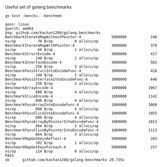 Useful set of golang benchmarks

	go test -bench=. -benchmem

	goos: linux
	goarch: amd64
	pkg: github.com/kachan1208/golang-benchmarks
	BenchmarkIterateMapWithoutPointer-4           	 5000000	       248 ns/op	      70 B/op	       0 allocs/op
	BenchmarkIterateMapWithPointer-4              	 3000000	       379 ns/op	      66 B/op	       1 allocs/op
	BenchmarkStructEncode-4                       	 3000000	       417 ns/op	     240 B/op	       2 allocs/op
	BenchmarkInterfaceEncode-4                    	 3000000	       502 ns/op	     256 B/op	       3 allocs/op
	BenchmarkPassStructIntoEncodeFunc-4           	 3000000	       428 ns/op	     240 B/op	       2 allocs/op
	BenchmarkPassInterfaceIntoEncodeFunc-4        	 3000000	       646 ns/op	     256 B/op	       3 allocs/op
	BenchmarkArrayEncode-4                        	 1000000	      1067 ns/op	     880 B/op	       4 allocs/op
	BenchmarkSliceEncode-4                        	 1000000	      1142 ns/op	     896 B/op	       4 allocs/op
	BenchmarkPassArrayIntoEncodeFunc-4            	 1000000	      1080 ns/op	     880 B/op	       4 allocs/op
	BenchmarkPassSliceIntoEncodeFunc-4            	 1000000	      1055 ns/op	     896 B/op	       4 allocs/op
	BenchmarkPassArrayByPointerIntoEncodeFunc-4   	 1000000	      1013 ns/op	     864 B/op	       3 allocs/op
	BenchmarkPassSliceByPointerIntoEncodeFunc-4   	 1000000	      1113 ns/op	     864 B/op	       3 allocs/op
	BenchmarkMapGetKeysReflect-4                  	 5000000	       283 ns/op	     102 B/op	       1 allocs/op
	BenchmarkMapGetKeysForeach-4                  	 5000000	       257 ns/op	     114 B/op	       0 allocs/op
	PASS
	ok  	github.com/kachan1208/golang-benchmarks	20.735s
